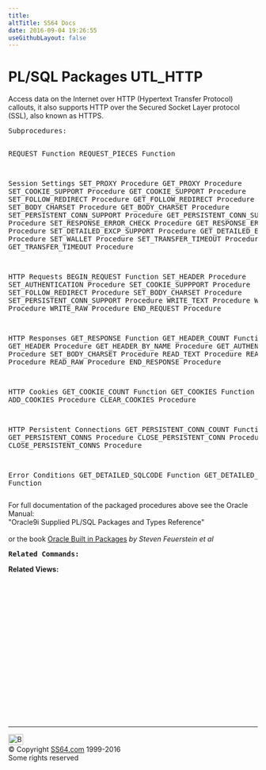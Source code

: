 ```yaml
---
title:
altTitle: SS64 Docs
date: 2016-09-04 19:26:55
useGithubLayout: false
---
```

<!-- #BeginLibraryItem "/Library/head_orapack.lbi" --><!-- #EndLibraryItem --><h1>PL/SQL Packages UTL_HTTP </h1> 
<p>Access data on the Internet over HTTP (Hypertext Transfer Protocol) 
  callouts, it also supports HTTP over the Secured Socket Layer protocol (SSL), 
  also known as HTTPS.</p>
<pre>Subprocedures:

 REQUEST Function
 REQUEST_PIECES Function
 
Session Settings
 SET_PROXY Procedure
 GET_PROXY Procedure
 SET_COOKIE_SUPPORT Procedure
 GET_COOKIE_SUPPORT Procedure
 SET_FOLLOW_REDIRECT Procedure
 GET_FOLLOW_REDIRECT Procedure
 SET_BODY_CHARSET Procedure
 GET_BODY_CHARSET Procedure
 SET_PERSISTENT_CONN_SUPPORT Procedure
 GET_PERSISTENT_CONN_SUPPORT Procedure
 SET_RESPONSE_ERROR_CHECK Procedure
 GET_RESPONSE_ERROR_CHECK Procedure
 SET_DETAILED_EXCP_SUPPORT Procedure
 GET_DETAILED_EXCP_SUPPORT Procedure
 SET_WALLET Procedure
 SET_TRANSFER_TIMEOUT Procedure
 GET_TRANSFER_TIMEOUT Procedure
 
HTTP Requests
 BEGIN_REQUEST Function
 SET_HEADER Procedure
 SET_AUTHENTICATION Procedure
 SET_COOKIE_SUPPPORT Procedure
 SET_FOLLOW_REDIRECT Procedure
 SET_BODY_CHARSET Procedure
 SET_PERSISTENT_CONN_SUPPORT Procedure
 WRITE_TEXT Procedure
 WRITE_LINE Procedure
 WRITE_RAW Procedure
 END_REQUEST Procedure
 
HTTP Responses
 GET_RESPONSE Function
 GET_HEADER_COUNT Function
 GET_HEADER Procedure
 GET_HEADER_BY_NAME Procedure
 GET_AUTHENTICATION Procedure
 SET_BODY_CHARSET Procedure
 READ_TEXT Procedure
 READ_LINE Procedure
 READ_RAW Procedure
 END_RESPONSE Procedure
 
HTTP Cookies
 GET_COOKIE_COUNT Function
 GET_COOKIES Function
 ADD_COOKIES Procedure
 CLEAR_COOKIES Procedure
 
HTTP Persistent Connections
 GET_PERSISTENT_CONN_COUNT Function
 GET_PERSISTENT_CONNS Procedure
 CLOSE_PERSISTENT_CONN Procedure
 CLOSE_PERSISTENT_CONNS Procedure
 
Error Conditions
 GET_DETAILED_SQLCODE Function
 GET_DETAILED_SQLERRM Function
  </pre>
<p><span class="body">For full documentation of the packaged procedures 
  above see the Oracle Manual:<br>
  "Oracle9i Supplied PL/SQL Packages and Types Reference"<b><br>
  <br>
  </b>or the book <a href="../links/orasqllinks.html">Oracle Built in Packages</a> 
  <i>by Steven Feuerstein et al</i><b><br>
  </b></span></p>
<pre><span class="body"><b>Related Commands:<br></b></span></pre>
<p><span class="body"><b>Related Views:</b></span> </p>
<p><span class="body"><br>
  </span></p><!-- #BeginLibraryItem "/Library/foot_ora.lbi" --><p>
<!-- oracle-footer -->
<ins class="adsbygoogle" style="display:inline-block;width:300px;height:250px" data-ad-client="ca-pub-6140977852749469" data-ad-slot="4275490898"></ins>
<script>
(adsbygoogle = window.adsbygoogle || []).push({});
</script></p>
<hr>
<div id="bl" class="footer"><a href="UTL_HTTP.html#"><img src="../images/top.png" width="30" height="22" alt="Back to the Top"></a></div>
<div id="br" class="footer, tagline">© Copyright <a href="../index.html">SS64.com</a> 1999-2016<br>
Some rights reserved</div><!-- #EndLibraryItem -->

